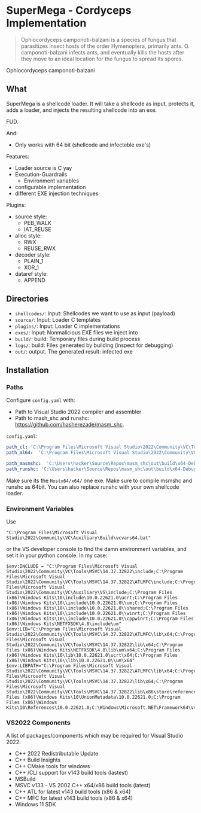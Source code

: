 # SuperMega - Cordyceps Implementation

> Ophiocordyceps camponoti-balzani is a species of fungus that parasitizes 
> insect hosts of the order Hymenoptera, primarily ants. O. 
> camponoti-balzani infects ants, and eventually kills the hosts after 
> they move to an ideal location for the fungus to spread its spores.

Ophiocordyceps camponoti-balzani


## What

SuperMega is a shellcode loader. It will take a shellcode as input, protects it, adds a loader,
and injects the resulting shellcode into an exe. 

FUD.

And: 
* Only works with 64 bit (shellcode and infecteble exe's)

Features: 
* Loader source is C yay
* Execution-Guardrails
  * Environment variables
* configurable implementation
* different EXE injection techniques

Plugins: 
* source style:
  * PEB_WALK
  * IAT_REUSE
* alloc style:
  * RWX
  * REUSE_RWX
* decoder style:
  * PLAIN_1
  * XOR_1
* dataref style:
  * APPEND


## Directories

* `shellcodes/`: Input: Shellcodes we want to use as input (payload)
* `source/`: Input: Loader C templates
* `plugins/`: Input: Loader C implementations
* `exes/`: Input: Nonmalicious EXE files we inject into
* `build/`: build: Temporary files during build process
* `logs/`: build: Files generated by building (inspect for debugging)
* `out/`: output. The generated result: infected exe

## Installation

### Paths

Configure `config.yaml` with: 
* Path to Visual Studio 2022 compiler and assembler
* Path to mash_shc and runshc: https://github.com/hasherezade/masm_shc. 

`config.yaml`:
```yaml
path_cl: 'C:\Program Files\Microsoft Visual Studio\2022\Community\VC\Tools\MSVC\14.37.32822\bin\Hostx64\x64\cl.exe'
path_ml64:  'C:\Program Files\Microsoft Visual Studio\2022\Community\VC\Tools\MSVC\14.37.32822\bin\Hostx64\x64\ml64.exe'

path_masmshc:  'C:\Users\hacker\Source\Repos\masm_shc\out\build\x64-Debug\masm_shc\masm_shc.exe'
path_runshc: 'C:\Users\hacker\Source\Repos\masm_shc\out\build\x64-Debug\runshc\runshc.exe'
```

Make sure its the `Hostx64/x64/` one exe. Make sure to compile
msmshc and runshc as 64bit. You can also replace runshc with
your own shellcode loader. 

### Environment Variables

Use
```
"C:\Program Files\Microsoft Visual Studio\2022\Community\VC\Auxiliary\Build\vcvars64.bat"
```

or the VS developer console to find the damn environment variables, and set 
it in your python console. In my case:
```
$env:INCLUDE = "C:\Program Files\Microsoft Visual Studio\2022\Community\VC\Tools\MSVC\14.37.32822\include;C:\Program Files\Microsoft Visual Studio\2022\Community\VC\Tools\MSVC\14.37.32822\ATLMFC\include;C:\Program Files\Microsoft Visual Studio\2022\Community\VC\Auxiliary\VS\include;C:\Program Files (x86)\Windows Kits\10\include\10.0.22621.0\ucrt;C:\Program Files (x86)\Windows Kits\10\\include\10.0.22621.0\\um;C:\Program Files (x86)\Windows Kits\10\\include\10.0.22621.0\\shared;C:\Program Files (x86)\Windows Kits\10\\include\10.0.22621.0\\winrt;C:\Program Files (x86)\Windows Kits\10\\include\10.0.22621.0\\cppwinrt;C:\Program Files (x86)\Windows Kits\NETFXSDK\4.8\include\um"
$env:LIB="C:\Program Files\Microsoft Visual Studio\2022\Community\VC\Tools\MSVC\14.37.32822\ATLMFC\lib\x64;C:\Program Files\Microsoft Visual Studio\2022\Community\VC\Tools\MSVC\14.37.32822\lib\x64;C:\Program Files (x86)\Windows Kits\NETFXSDK\4.8\lib\um\x64;C:\Program Files (x86)\Windows Kits\10\lib\10.0.22621.0\ucrt\x64;C:\Program Files (x86)\Windows Kits\10\\lib\10.0.22621.0\\um\x64"
$env:LIBPATH="C:\Program Files\Microsoft Visual Studio\2022\Community\VC\Tools\MSVC\14.37.32822\ATLMFC\lib\x64;C:\Program Files\Microsoft Visual Studio\2022\Community\VC\Tools\MSVC\14.37.32822\lib\x64;C:\Program Files\Microsoft Visual Studio\2022\Community\VC\Tools\MSVC\14.37.32822\lib\x86\store\references;C:\Program Files (x86)\Windows Kits\10\UnionMetadata\10.0.22621.0;C:\Program Files (x86)\Windows Kits\10\References\10.0.22621.0;C:\Windows\Microsoft.NET\Framework64\v4.0.30319"
```

### VS2022 Components

A list of packages/components which may be required for Visual Studio 2022:
* C++ 2022 Redistributable Update
* C++ Build Insights
* C++ CMake tools for windows
* C++ /CLI support for v143 build tools (lastest)
* MSBuild
* MSVC v133 - VS 2002 C++ x64/x86 build tools (latest)
* C++ ATL for latest v143 build tools (x86 & x64)
* C++ MFC for latest v143 build tools (x86 & x64)
* Windows 11 SDK